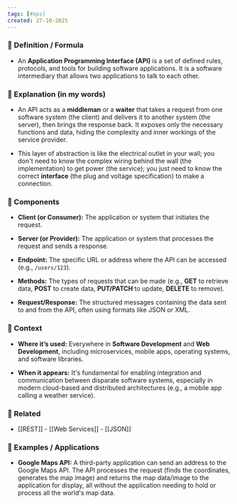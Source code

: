 ```yaml
--- 
tags: [#ops]
created: 27-10-2025
--- 
```

### 🔹 Definition / Formula

- An **Application Programming Interface (API)** is a set of defined rules, protocols, and tools for building software applications. It is a software intermediary that allows two applications to talk to each other.
    

### 🔹 Explanation (in my words)

- An API acts as a **middleman** or a **waiter** that takes a request from one software system (the client) and delivers it to another system (the server), then brings the response back. It exposes only the necessary functions and data, hiding the complexity and inner workings of the service provider.
    
- This layer of abstraction is like the electrical outlet in your wall; you don't need to know the complex wiring behind the wall (the implementation) to get power (the service); you just need to know the correct **interface** (the plug and voltage specification) to make a connection.
    

### 🔹 Components

- **Client (or Consumer):** The application or system that initiates the request.
    
- **Server (or Provider):** The application or system that processes the request and sends a response.
    
- **Endpoint:** The specific URL or address where the API can be accessed (e.g., `/users/123`).
    
- **Methods:** The types of requests that can be made (e.g., **GET** to retrieve data, **POST** to create data, **PUT/PATCH** to update, **DELETE** to remove).
    
- **Request/Response:** The structured messages containing the data sent to and from the API, often using formats like JSON or XML.
    

### 🔹 Context

- **Where it’s used:** Everywhere in **Software Development** and **Web Development**, including microservices, mobile apps, operating systems, and software libraries.
    
- **When it appears:** It's fundamental for enabling integration and communication between disparate software systems, especially in modern cloud-based and distributed architectures (e.g., a mobile app calling a weather service).
    

### 🔹 Related

- [[REST]] - [[Web Services]] - [[JSON]]
    

### 🔹 Examples / Applications

- **Google Maps API:** A third-party application can send an address to the Google Maps API. The API processes the request (finds the coordinates, generates the map image) and returns the map data/image to the application for display, all without the application needing to hold or process all the world's map data.